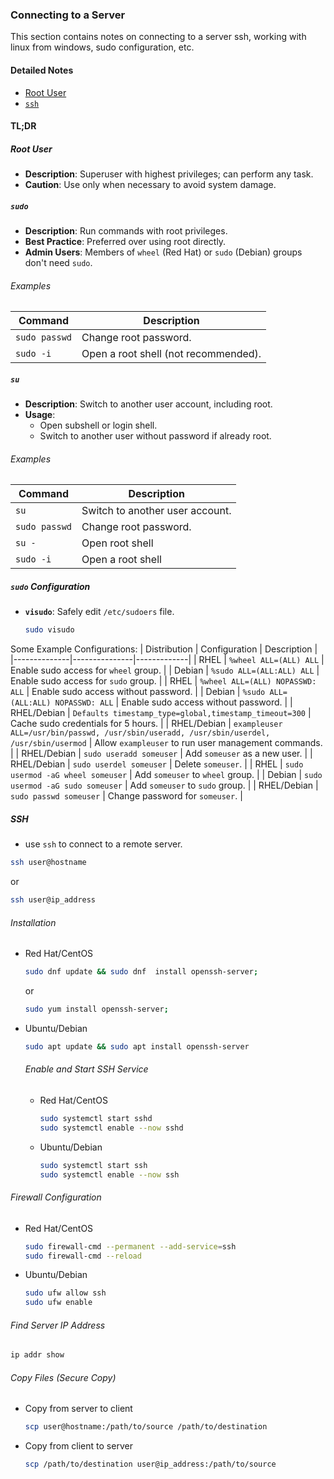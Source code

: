 ### Connecting to a Server
This section contains notes on connecting to a server ssh, working with linux from windows, sudo configuration, etc.
#### Detailed Notes
- [Root User](/1-linux-fundementals/5-connecting-to-a-server/11-root.md)
- [``ssh``](/1-linux-fundementals/5-connecting-to-a-server/12-ssh.md)
#### TL;DR
##### Root User
- **Description**: Superuser with highest privileges; can perform any task.
- **Caution**: Use only when necessary to avoid system damage.

##### `sudo`
- **Description**: Run commands with root privileges.
- **Best Practice**: Preferred over using root directly.
- **Admin Users**: Members of `wheel` (Red Hat) or `sudo` (Debian) groups don't need `sudo`.

###### Examples
| Command | Description |
|---------|-------------|
| `sudo passwd` | Change root password. |
| `sudo -i` | Open a root shell (not recommended). |

##### `su`
- **Description**: Switch to another user account, including root.
- **Usage**:
  - Open subshell or login shell.
  - Switch to another user without password if already root.

###### Examples
| Command | Description |
|---------|-------------|
| `su` | Switch to another user account. |
| `sudo passwd` | Change root password. |
| `su - ` | Open root shell |
| `sudo -i` | Open a root shell | 


##### `sudo` Configuration
- **`visudo`**: Safely edit `/etc/sudoers` file.
  ```bash
  sudo visudo
  ```
Some Example Configurations:
| Distribution | Configuration | Description |
|--------------|---------------|-------------|
| RHEL | `%wheel ALL=(ALL) ALL` | Enable sudo access for `wheel` group. |
| Debian | `%sudo ALL=(ALL:ALL) ALL` | Enable sudo access for `sudo` group. |
| RHEL | `%wheel ALL=(ALL) NOPASSWD: ALL` | Enable sudo access without password. |
| Debian | `%sudo ALL=(ALL:ALL) NOPASSWD: ALL` | Enable sudo access without password. |
| RHEL/Debian | `Defaults timestamp_type=global,timestamp_timeout=300` | Cache sudo credentials for 5 hours. |
| RHEL/Debian | `exampleuser ALL=/usr/bin/passwd, /usr/sbin/useradd, /usr/sbin/userdel, /usr/sbin/usermod` | Allow `exampleuser` to run user management commands. |	
| RHEL/Debian | `sudo useradd someuser` | Add `someuser` as a new user. |
| RHEL/Debian | `sudo userdel someuser` | Delete `someuser`. |
| RHEL | `sudo usermod -aG wheel someuser` | Add `someuser` to `wheel` group. |
| Debian | `sudo usermod -aG sudo someuser` | Add `someuser` to `sudo` group. |
| RHEL/Debian | `sudo passwd someuser` | Change password for `someuser`. |

##### SSH
- use ``ssh`` to connect to a remote server.
```bash	
ssh user@hostname
```
or 
```bash
ssh user@ip_address
```
###### Installation
- Red Hat/CentOS
  ```bash
  sudo dnf update && sudo dnf  install openssh-server; 
  ```
  or 
  ```bash
  sudo yum install openssh-server;
  ```
- Ubuntu/Debian
  ```bash
  sudo apt update && sudo apt install openssh-server
  ```
  ###### Enable and Start SSH Service
  - Red Hat/CentOS
    ```bash
    sudo systemctl start sshd
    sudo systemctl enable --now sshd
    ```
  - Ubuntu/Debian
    ```bash
    sudo systemctl start ssh
    sudo systemctl enable --now ssh
    ```
###### Firewall Configuration
- Red Hat/CentOS
  ```bash
  sudo firewall-cmd --permanent --add-service=ssh
  sudo firewall-cmd --reload
  ```
- Ubuntu/Debian
  ```bash
  sudo ufw allow ssh
  sudo ufw enable
  ```
###### Find Server IP Address
```bash	
ip addr show
```
###### Copy Files (Secure Copy)
- Copy from server to client
  ```bash
  scp user@hostname:/path/to/source /path/to/destination
  ```
- Copy from client to server
  ```bash
  scp /path/to/destination user@ip_address:/path/to/source 
  ```